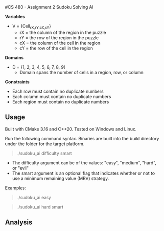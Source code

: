 #CS 480 - Assignment 2
Sudoku Solving AI

**Variables**
+ V = {Cell<sub>rX,rY,cX,cY</sub>}
  + rX = the column of the region in the puzzle
  + rY = the row of the region in the puzzle
  + cX = the column of the cell in the region
  + cY = the row of the cell in the region

**Domains**
+ D = {1, 2, 3, 4, 5, 6, 7, 8, 9}
  + Domain spans the number of cells in a region, row, or column


**Constraints**
+ Each row must contain no duplicate numbers
+ Each column must contain no duplicate numbers
+ Each region must contain no duplicate numbers


## Usage
Built with CMake 3.16 and C++20. Tested on Windows and Linux.

Run the following command syntax. Binaries are built into the build directory under the folder for the target platform.
>./sudoku_ai difficulty smart

+ The difficulty argument can be of the values: "easy", "medium", "hard", or "evil"
+ The smart argument is an optional flag that indicates whether or not to use a minimum remaining value (MRV) strategy.

Examples:
>./sudoku_ai easy

>./sudoku_ai hard smart
## Analysis

